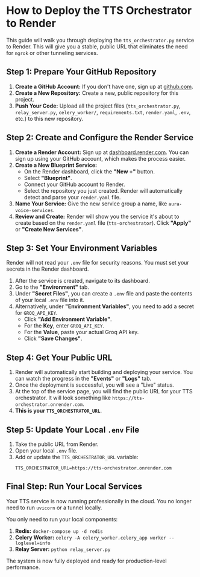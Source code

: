 # How to Deploy the TTS Orchestrator to Render

This guide will walk you through deploying the `tts_orchestrator.py` service to Render. This will give you a stable, public URL that eliminates the need for `ngrok` or other tunneling services.

## Step 1: Prepare Your GitHub Repository

1.  **Create a GitHub Account:** If you don't have one, sign up at [github.com](https://github.com).
2.  **Create a New Repository:** Create a new, public repository for this project.
3.  **Push Your Code:** Upload all the project files (`tts_orchestrator.py`, `relay_server.py`, `celery_worker/`, `requirements.txt`, `render.yaml`, `.env`, etc.) to this new repository.

## Step 2: Create and Configure the Render Service

1.  **Create a Render Account:** Sign up at [dashboard.render.com](https://dashboard.render.com). You can sign up using your GitHub account, which makes the process easier.
2.  **Create a New Blueprint Service:**
    *   On the Render dashboard, click the **"New +"** button.
    *   Select **"Blueprint"**.
    *   Connect your GitHub account to Render.
    *   Select the repository you just created. Render will automatically detect and parse your `render.yaml` file.
3.  **Name Your Service:** Give the new service group a name, like `aura-voice-services`.
4.  **Review and Create:** Render will show you the service it's about to create based on the `render.yaml` file (`tts-orchestrator`). Click **"Apply"** or **"Create New Services"**.

## Step 3: Set Your Environment Variables

Render will not read your `.env` file for security reasons. You must set your secrets in the Render dashboard.

1.  After the service is created, navigate to its dashboard.
2.  Go to the **"Environment"** tab.
3.  Under **"Secret Files"**, you can create a `.env` file and paste the contents of your local `.env` file into it.
4.  Alternatively, under **"Environment Variables"**, you need to add a secret for `GROQ_API_KEY`.
    *   Click **"Add Environment Variable"**.
    *   For the **Key**, enter `GROQ_API_KEY`.
    *   For the **Value**, paste your actual Groq API key.
    *   Click **"Save Changes"**.

## Step 4: Get Your Public URL

1.  Render will automatically start building and deploying your service. You can watch the progress in the **"Events"** or **"Logs"** tab.
2.  Once the deployment is successful, you will see a "Live" status.
3.  At the top of the service page, you will find the public URL for your TTS orchestrator. It will look something like `https://tts-orchestrator.onrender.com`.
4.  **This is your `TTS_ORCHESTRATOR_URL`**.

## Step 5: Update Your Local `.env` File

1.  Take the public URL from Render.
2.  Open your local `.env` file.
3.  Add or update the `TTS_ORCHESTRATOR_URL` variable:
    ```
    TTS_ORCHESTRATOR_URL=https://tts-orchestrator.onrender.com
    ```

## Final Step: Run Your Local Services

Your TTS service is now running professionally in the cloud. You no longer need to run `uvicorn` or a tunnel locally.

You only need to run your local components:
1.  **Redis:** `docker-compose up -d redis`
2.  **Celery Worker:** `celery -A celery_worker.celery_app worker --loglevel=info`
3.  **Relay Server:** `python relay_server.py`

The system is now fully deployed and ready for production-level performance.
